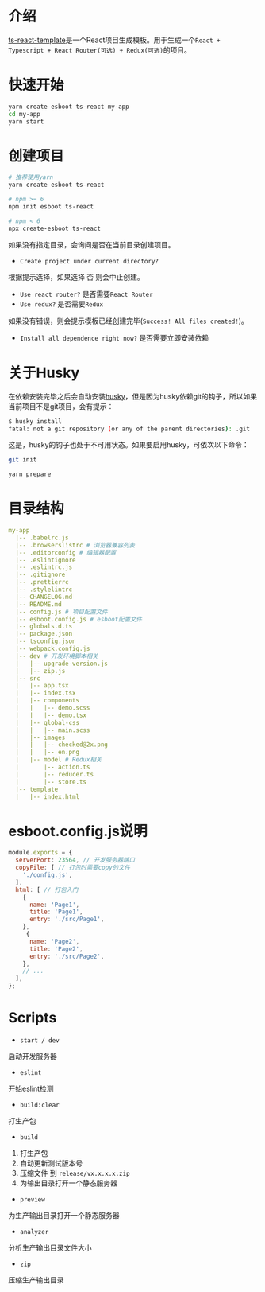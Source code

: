 # 介绍

[ts-react-template](https://github.com/esboot/ts-react-template)是一个React项目生成模板。用于生成一个`React + Typescript + React Router(可选) + Redux(可选)`的项目。

# 快速开始

```sh
yarn create esboot ts-react my-app
cd my-app
yarn start
```

# 创建项目

```sh
# 推荐使用yarn
yarn create esboot ts-react

# npm >= 6
npm init esboot ts-react

# npm < 6
npx create-esboot ts-react
```

如果没有指定目录，会询问是否在当前目录创建项目。

- `Create project under current directory?`

根据提示选择，如果选择 否 则会中止创建。

- `Use react router?` 是否需要`React Router`
- `Use redux?` 是否需要`Redux`

如果没有错误，则会提示模板已经创建完毕(`Success! All files created!`)。

- `Install all dependence right now?` 是否需要立即安装依赖

# 关于Husky

在依赖安装完毕之后会自动安装[husky](https://github.com/typicode/husky)，但是因为husky依赖git的钩子，所以如果当前项目不是git项目，会有提示：

```sh
$ husky install
fatal: not a git repository (or any of the parent directories): .git
```

这是，husky的钩子也处于不可用状态。如果要启用husky，可依次以下命令：

```sh
git init

yarn prepare
```

# 目录结构

```yml
my-app
  |-- .babelrc.js
  |-- .browserslistrc # 浏览器兼容列表
  |-- .editorconfig # 编辑器配置
  |-- .eslintignore
  |-- .eslintrc.js
  |-- .gitignore
  |-- .prettierrc
  |-- .stylelintrc
  |-- CHANGELOG.md
  |-- README.md
  |-- config.js # 项目配置文件
  |-- esboot.config.js # esboot配置文件
  |-- globals.d.ts
  |-- package.json
  |-- tsconfig.json
  |-- webpack.config.js
  |-- dev # 开发环境脚本相关
  |   |-- upgrade-version.js
  |   |-- zip.js
  |-- src
  |   |-- app.tsx
  |   |-- index.tsx
  |   |-- components
  |   |   |-- demo.scss
  |   |   |-- demo.tsx
  |   |-- global-css
  |   |   |-- main.scss
  |   |-- images
  |   |   |-- checked@2x.png
  |   |   |-- en.png
  |   |-- model # Redux相关
  |       |-- action.ts
  |       |-- reducer.ts
  |       |-- store.ts
  |-- template
  |   |-- index.html
```

# esboot.config.js说明

```js
module.exports = {
  serverPort: 23564, // 开发服务器端口
  copyFile: [ // 打包时需要copy的文件
    './config.js',
  ],
  html: [ // 打包入门
    {
      name: 'Page1',
      title: 'Page1',
      entry: './src/Page1',
    },
     {
      name: 'Page2',
      title: 'Page2',
      entry: './src/Page2',
    },
    // ...
  ],
};
```

# Scripts

- `start / dev`

启动开发服务器

- `eslint`

开始eslint检测

- `build:clear`

打生产包

- `build`

1. 打生产包
2. 自动更新测试版本号
3. 压缩文件 到 `release/vx.x.x.x.zip`
4. 为输出目录打开一个静态服务器

- `preview`

为生产输出目录打开一个静态服务器

- `analyzer`

分析生产输出目录文件大小

- `zip`

压缩生产输出目录
